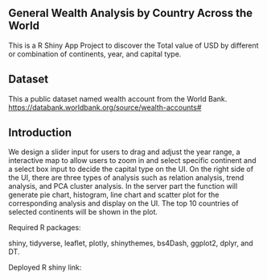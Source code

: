 ## General Wealth Analysis by Country Across the World

This is a R Shiny App Project to discover the Total value of USD by different or combination of continents, year, and capital type.

## Dataset

This a public dataset named wealth account from the World Bank. 
https://databank.worldbank.org/source/wealth-accounts#

## Introduction

We design a slider input for users to drag and adjust the year range, a interactive map to allow users to zoom in and select specific continent and a select box input to decide the capital type on the UI. On the right side of the UI, there are three types of analysis such as relation analysis, trend analysis, and PCA cluster analysis. In the server part the function will generate pie chart, histogram, line chart and scatter plot for the corresponding analysis and display on the UI. The top 10 countries of selected continents will be shown in the plot.

Required R packages: 

shiny, tidyverse, leaflet, plotly, shinythemes, bs4Dash, ggplot2, dplyr, and DT.

Deployed R shiny link: 
